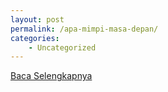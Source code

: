 ```yaml
---
layout: post
permalink: /apa-mimpi-masa-depan/
categories:
    - Uncategorized
---
```


[Baca Selengkapnya](/10)